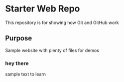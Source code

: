 # Starter Web Repo

This repository is for showing how Git and GitHub work

## Purpose

Sample website with plenty of files for demos

### hey there

sample text to learn